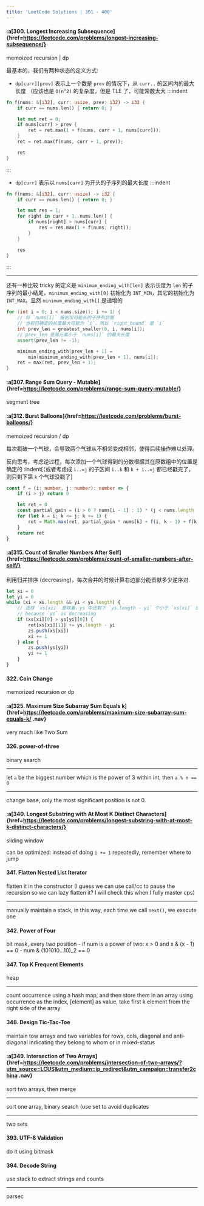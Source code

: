 ```yaml
---
title: 'LeetCode Solutions | 301 - 400'
---
```


#### :a[300. Longest Increasing Subsequence]{href=https://leetcode.com/problems/longest-increasing-subsequence/}

memoized recursion | dp

最基本的，我们有两种状态的定义方式:
- `dp[curr][prev]` 表示上一个数是 `prev` 的情况下，从 `curr..` 的区间内的最大长度 （应该也是 `O(n^2)` 的复杂度，但是 TLE 了，可能常数太大
:::indent
```rust
fn f(nums: &[i32], curr: usize, prev: i32) -> i32 {
    if curr == nums.len() { return 0; }

    let mut ret = 0;
    if nums[curr] > prev {
        ret = ret.max(1 + f(nums, curr + 1, nums[curr]));
    }
    ret = ret.max(f(nums, curr + 1, prev));

    ret
}
```
:::

- `dp[curr]` 表示以 `nums[curr]` 为开头的子序列的最大长度
:::indent 
```rust
fn f(nums: &[i32], curr: usize) -> i32 {
    if curr == nums.len() { return 0; }

    let mut res = 1;
    for right in curr + 1..nums.len() {
        if nums[right] > nums[curr] {
            res = res.max(1 + f(nums, right));
        }
    }

    res
}
```
:::

--- 

还有一种比较 tricky 的定义是 `minimum_ending_with[len]` 表示长度为 `len` 的子序列的最小结尾，`minimum_ending_with[0]` 初始化为 `INT_MIN`，其它的初始化为 `INT_MAX`。显然 `minimum_ending_with[]` 是递增的

```c++
for (int i = 0; i < nums.size(); i += 1) {
    // 将 `nums[i]` 接到仅可能长的子序列后面
    // 当前已确定的长度最大可能为 `i`，所以 `right_bound` 是 `i`
    int prev_len = greatest_smaller(0, i, nums[i]);
    // prev_len 是尾元素小于 `nums[i]` 的最大长度
    assert(prev_len != -1);

    minimum_ending_with[prev_len + 1] =
        min(minimum_ending_with[prev_len + 1], nums[i]);
    ret = max(ret, prev_len + 1);
}
```

#### :a[307. Range Sum Query - Mutable]{href=https://leetcode.com/problems/range-sum-query-mutable/}

segment tree


#### :a[312. Burst Balloons]{href=https://leetcode.com/problems/burst-balloons/}

memoized recursion / dp

每次戳破一个气球，会导致两个气球从不相邻变成相邻，使得后续操作难以处理。

反向思考，考虑逆过程，每次添加一个气球得到的分数根据其在原数组中的位置是确定的
:indent[（或者考虑成 `i..=j` 的子区间 `i..k` 和 `k + 1..=j` 都已经戳完了，则只剩下第 `k` 个气球没戳了]

```typescript
const f = (i: number, j: number): number => {
    if (i > j) return 0

    let ret = 0
    const partial_gain = (i > 0 ? nums[i - 1] : 1) * (j < nums.length - 1 ? nums[j + 1] : 1)
    for (let k = i; k <= j; k += 1) {
        ret = Math.max(ret, partial_gain * nums[k] + f(i, k - 1) + f(k + 1, j))
    }
    return ret
}
```

#### :a[315. Count of Smaller Numbers After Self]{href=https://leetcode.com/problems/count-of-smaller-numbers-after-self/}

利用归并排序 (decreasing)，每次合并的时候计算右边部分能贡献多少逆序对.

```typescript
let xi = 0
let yi = 0
while (xi < xs.length && yi < ys.length) {
    // 选择 `xs[xi]` 意味着，ys 中还剩下 `ys.length - yi` 个小于 `xs[xi]` 的数
    // because `ys` is decreasing
    if (xs[xi][0] > ys[yi][0]) {
        ret[xs[xi][1]] += ys.length - yi
        zs.push(xs[xi])
        xi += 1
    } else {
        zs.push(ys[yi])
        yi += 1
    }
}
```


#### 322. Coin Change

memorized recursion or dp

#### :a[325. Maximum Size Subarray Sum Equals k]{href=https://leetcode.com/problems/maximum-size-subarray-sum-equals-k/ .nav}

very much like Two Sum

#### 326. power-of-three

binary search

---

let `a` be the biggest number which is the power of 3 within int, then `a % n == 0`

---

change base, only the most significant position is not 0.

#### :a[340. Longest Substring with At Most K Distinct Characters]{href=https://leetcode.com/problems/longest-substring-with-at-most-k-distinct-characters/}

sliding window

can be optimized: instead of doing `i += 1` repeatedly, remember where to jump

#### 341. Flatten Nested List Iterator

flatten it in the constructor (I guess we can use call/cc to pause the recursion so we can lazy flatten it? I will check this when I fully master cps)

---

manually maintain a stack, in this way, each time we call `next()`, we execute one

#### 342. Power of Four

bit mask, every two position - if num is a power of two: x > 0 and x & (x - 1) == 0 - num & (101010...10)\_2 == 0

#### 347. Top K Frequent Elements

heap

---

count occurrence using a hash map, and then store them in an array using occurrence as the index, [element] as value, take first k element from the right side of the array

#### 348. Design Tic-Tac-Toe

maintain tow arrays and two variables for rows, cols, diagonal and anti-diagonal indicating they belong to whom or in mixed-status

#### :a[349. Intersection of Two Arrays]{href=https://leetcode.com/problems/intersection-of-two-arrays/?utm_source=LCUS&utm_medium=ip_redirect&utm_campaign=transfer2china .nav}

sort two arrays, then merge

---

sort one array, binary search (use set to avoid duplicates

---

two sets

#### 393. UTF-8 Validation

do it using bitmask

#### 394. Decode String

use stack to extract strings and counts

---

parsec

